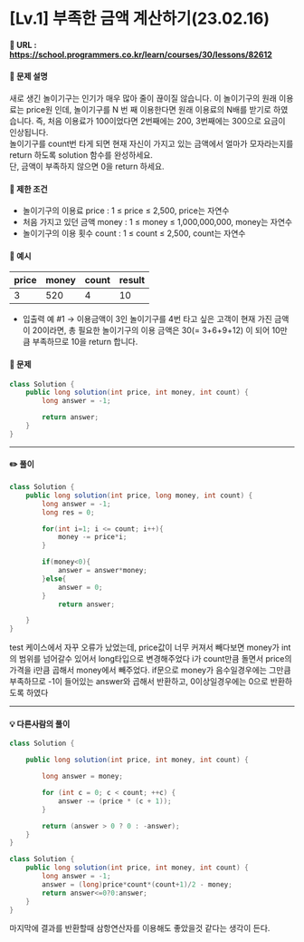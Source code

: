 # [Lv.1] 부족한 금액 계산하기(23.02.16)

#### 📌 URL : https://school.programmers.co.kr/learn/courses/30/lessons/82612

#### 📌 문제 설명

새로 생긴 놀이기구는 인기가 매우 많아 줄이 끊이질 않습니다. 이 놀이기구의 원래 이용료는 price원 인데, 놀이기구를 N 번 째 이용한다면 원래 이용료의 N배를 받기로 하였습니다. 즉, 처음 이용료가 100이었다면 2번째에는 200, 3번째에는 300으로 요금이 인상됩니다.  
놀이기구를 count번 타게 되면 현재 자신이 가지고 있는 금액에서 얼마가 모자라는지를 return 하도록 solution 함수를 완성하세요.  
단, 금액이 부족하지 않으면 0을 return 하세요.

#### 📌 제한 조건

- 놀이기구의 이용료 price : 1 ≤ price ≤ 2,500, price는 자연수
- 처음 가지고 있던 금액 money : 1 ≤ money ≤ 1,000,000,000, money는 자연수
- 놀이기구의 이용 횟수 count : 1 ≤ count ≤ 2,500, count는 자연수

#### 📌 예시

| price | money | count | result |
| ----- | ----- | ----- | ------ |
| 3     | 520   | 4     | 10     |

- 입출력 예 #1
  → 이용금액이 3인 놀이기구를 4번 타고 싶은 고객이 현재 가진 금액이 20이라면, 총 필요한 놀이기구의 이용 금액은 30(= 3+6+9+12) 이 되어 10만큼 부족하므로 10을 return 합니다.

#### 📌 문제

```java
class Solution {
    public long solution(int price, int money, int count) {
        long answer = -1;

        return answer;
    }
}
```

---

#### ✏️ 풀이

```java
class Solution {
    public long solution(int price, long money, int count) {
        long answer = -1;
        long res = 0;

        for(int i=1; i <= count; i++){
            money -= price*i;
        }

        if(money<0){
            answer = answer*money;
        }else{
            answer = 0;
        }
            return answer;

    }
}
```

test 케이스에서 자꾸 오류가 났었는데, price값이 너무 커져서 빼다보면 money가 int의 범위를 넘어갈수 있어서 long타입으로 변경해주었다
i가 count만큼 돌면서 price의 가격을 i만큼 곱해서 money에서 빼주었다.
if문으로 money가 음수일경우에는 그만큼 부족하므로 -1이 들어있는 answer와 곱해서 반환하고,
0이상일경우에는 0으로 반환하도록 하였다

---

#### 💡 다른사람의 풀이

```java
class Solution {

    public long solution(int price, int money, int count) {

        long answer = money;

        for (int c = 0; c < count; ++c) {
            answer -= (price * (c + 1));
        }

        return (answer > 0 ? 0 : -answer);
    }
}
```

```java
class Solution {
    public long solution(int price, int money, int count) {
        long answer = -1;
        answer = (long)price*count*(count+1)/2 - money;
        return answer<=0?0:answer;
    }
}
```

마지막에 결과를 반환할때 삼항연산자를 이용해도 좋았을것 같다는 생각이 든다.
